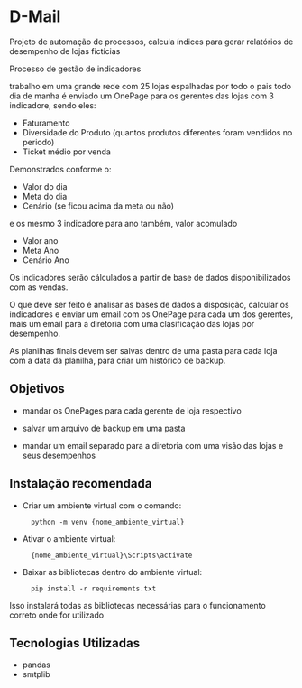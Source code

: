 # D-Mail
Projeto de automação de processos, calcula índices para gerar relatórios de desempenho de lojas fictícias

Processo de gestão de indicadores

trabalho em uma grande rede com 25 lojas espalhadas por todo o pais
todo dia de manha é enviado um OnePage para os gerentes das lojas com 3 indicadore, sendo eles:

- Faturamento
- Diversidade do Produto (quantos produtos diferentes foram vendidos no periodo)
- Ticket médio por venda

Demonstrados conforme o:

- Valor do dia
- Meta do dia
- Cenário (se ficou acima da meta ou não)

e os mesmo 3 indicadore para ano também, valor acomulado

- Valor ano
- Meta Ano
- Cenário Ano

Os indicadores serão cálculados a partir de base de dados disponibilizados com as vendas.

O que deve ser feito é analisar as bases de dados a disposição, calcular os indicadores e enviar um email com os OnePage para cada um dos gerentes,
mais um email para a diretoria com uma clasificação das lojas por desempenho.

As planilhas finais devem ser salvas dentro de uma pasta para cada loja com a data da planilha, para criar um histórico de backup.

## Objetivos

- mandar os OnePages para cada gerente de loja respectivo

- salvar um arquivo de backup em uma pasta

- mandar um email separado para a diretoria com uma visão das lojas e seus desempenhos

## Instalação recomendada

* Criar um ambiente virtual com o comando: 
    
        python -m venv {nome_ambiente_virtual}

* Ativar o ambiente virtual:

        {nome_ambiente_virtual}\Scripts\activate

* Baixar as bibliotecas dentro do ambiente virtual: 
        
        pip install -r requirements.txt


Isso instalará todas as bibliotecas necessárias para o funcionamento correto onde for utilizado

## Tecnologias Utilizadas

* pandas
* smtplib